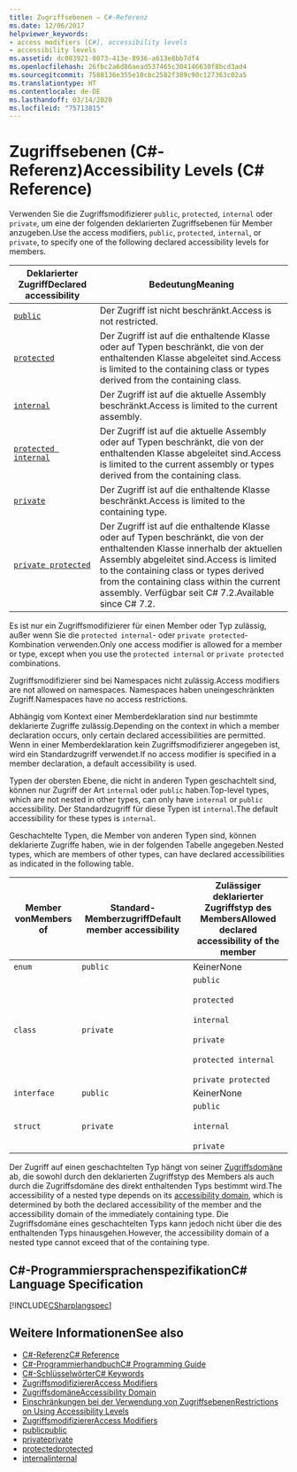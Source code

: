 ```yaml
---
title: Zugriffsebenen – C#-Referenz
ms.date: 12/06/2017
helpviewer_keywords:
- access modifiers [C#], accessibility levels
- accessibility levels
ms.assetid: dc083921-0073-413e-8936-a613e8bb7df4
ms.openlocfilehash: 26fbc2a6d86aead537465c304146630f8bcd3ad4
ms.sourcegitcommit: 7588136e355e10cbc2582f389c90c127363c02a5
ms.translationtype: HT
ms.contentlocale: de-DE
ms.lasthandoff: 03/14/2020
ms.locfileid: "75713815"
---
```

# <a name="accessibility-levels-c-reference"></a><span data-ttu-id="e621f-102">Zugriffsebenen (C#-Referenz)</span><span class="sxs-lookup"><span data-stu-id="e621f-102">Accessibility Levels (C# Reference)</span></span>

<span data-ttu-id="e621f-103">Verwenden Sie die Zugriffsmodifizierer `public`, `protected`, `internal` oder `private`, um eine der folgenden deklarierten Zugriffsebenen für Member anzugeben.</span><span class="sxs-lookup"><span data-stu-id="e621f-103">Use the access modifiers, `public`, `protected`, `internal`, or `private`, to specify one of the following declared accessibility levels for members.</span></span>  
  
|<span data-ttu-id="e621f-104">Deklarierter Zugriff</span><span class="sxs-lookup"><span data-stu-id="e621f-104">Declared accessibility</span></span>|<span data-ttu-id="e621f-105">Bedeutung</span><span class="sxs-lookup"><span data-stu-id="e621f-105">Meaning</span></span>|  
|----------------------------|-------------|  
|[`public`](public.md)|<span data-ttu-id="e621f-106">Der Zugriff ist nicht beschränkt.</span><span class="sxs-lookup"><span data-stu-id="e621f-106">Access is not restricted.</span></span>|  
|[`protected`](protected.md)|<span data-ttu-id="e621f-107">Der Zugriff ist auf die enthaltende Klasse oder auf Typen beschränkt, die von der enthaltenden Klasse abgeleitet sind.</span><span class="sxs-lookup"><span data-stu-id="e621f-107">Access is limited to the containing class or types derived from the containing class.</span></span>|  
|[`internal`](internal.md)|<span data-ttu-id="e621f-108">Der Zugriff ist auf die aktuelle Assembly beschränkt.</span><span class="sxs-lookup"><span data-stu-id="e621f-108">Access is limited to the current assembly.</span></span>|  
|[`protected internal`](protected-internal.md)|<span data-ttu-id="e621f-109">Der Zugriff ist auf die aktuelle Assembly oder auf Typen beschränkt, die von der enthaltenden Klasse abgeleitet sind.</span><span class="sxs-lookup"><span data-stu-id="e621f-109">Access is limited to the current assembly or types derived from the containing class.</span></span>|  
|[`private`](private.md)|<span data-ttu-id="e621f-110">Der Zugriff ist auf die enthaltende Klasse beschränkt.</span><span class="sxs-lookup"><span data-stu-id="e621f-110">Access is limited to the containing type.</span></span>|  
|[`private protected`](private-protected.md)|<span data-ttu-id="e621f-111">Der Zugriff ist auf die enthaltende Klasse oder auf Typen beschränkt, die von der enthaltenden Klasse innerhalb der aktuellen Assembly abgeleitet sind.</span><span class="sxs-lookup"><span data-stu-id="e621f-111">Access is limited to the containing class or types derived from the containing class within the current assembly.</span></span> <span data-ttu-id="e621f-112">Verfügbar seit C# 7.2.</span><span class="sxs-lookup"><span data-stu-id="e621f-112">Available since C# 7.2.</span></span> |  
  
 <span data-ttu-id="e621f-113">Es ist nur ein Zugriffsmodifizierer für einen Member oder Typ zulässig, außer wenn Sie die `protected internal`- oder `private protected`-Kombination verwenden.</span><span class="sxs-lookup"><span data-stu-id="e621f-113">Only one access modifier is allowed for a member or type, except when you use the `protected internal` or `private protected` combinations.</span></span>  
  
 <span data-ttu-id="e621f-114">Zugriffsmodifizierer sind bei Namespaces nicht zulässig.</span><span class="sxs-lookup"><span data-stu-id="e621f-114">Access modifiers are not allowed on namespaces.</span></span> <span data-ttu-id="e621f-115">Namespaces haben uneingeschränkten Zugriff.</span><span class="sxs-lookup"><span data-stu-id="e621f-115">Namespaces have no access restrictions.</span></span>  
  
 <span data-ttu-id="e621f-116">Abhängig vom Kontext einer Memberdeklaration sind nur bestimmte deklarierte Zugriffe zulässig.</span><span class="sxs-lookup"><span data-stu-id="e621f-116">Depending on the context in which a member declaration occurs, only certain declared accessibilities are permitted.</span></span> <span data-ttu-id="e621f-117">Wenn in einer Memberdeklaration kein Zugriffsmodifizierer angegeben ist, wird ein Standardzugriff verwendet.</span><span class="sxs-lookup"><span data-stu-id="e621f-117">If no access modifier is specified in a member declaration, a default accessibility is used.</span></span>  
  
 <span data-ttu-id="e621f-118">Typen der obersten Ebene, die nicht in anderen Typen geschachtelt sind, können nur Zugriff der Art `internal` oder `public` haben.</span><span class="sxs-lookup"><span data-stu-id="e621f-118">Top-level types, which are not nested in other types, can only have `internal` or `public` accessibility.</span></span> <span data-ttu-id="e621f-119">Der Standardzugriff für diese Typen ist `internal`.</span><span class="sxs-lookup"><span data-stu-id="e621f-119">The default accessibility for these types is `internal`.</span></span>  
  
 <span data-ttu-id="e621f-120">Geschachtelte Typen, die Member von anderen Typen sind, können deklarierte Zugriffe haben, wie in der folgenden Tabelle angegeben.</span><span class="sxs-lookup"><span data-stu-id="e621f-120">Nested types, which are members of other types, can have declared accessibilities as indicated in the following table.</span></span>  
  
|<span data-ttu-id="e621f-121">Member von</span><span class="sxs-lookup"><span data-stu-id="e621f-121">Members of</span></span>|<span data-ttu-id="e621f-122">Standard-Memberzugriff</span><span class="sxs-lookup"><span data-stu-id="e621f-122">Default member accessibility</span></span>|<span data-ttu-id="e621f-123">Zulässiger deklarierter Zugriffstyp des Members</span><span class="sxs-lookup"><span data-stu-id="e621f-123">Allowed declared accessibility of the member</span></span>|  
|----------------|----------------------------------|--------------------------------------------------|  
|`enum`|`public`|<span data-ttu-id="e621f-124">Keiner</span><span class="sxs-lookup"><span data-stu-id="e621f-124">None</span></span>|  
|`class`|`private`|`public`<br /><br /> `protected`<br /><br /> `internal`<br /><br /> `private`<br /><br /> `protected internal` <br /><br />`private protected`|  
|`interface`|`public`|<span data-ttu-id="e621f-125">Keiner</span><span class="sxs-lookup"><span data-stu-id="e621f-125">None</span></span>|  
|`struct`|`private`|`public`<br /><br /> `internal`<br /><br /> `private`|  
  
 <span data-ttu-id="e621f-126">Der Zugriff auf einen geschachtelten Typ hängt von seiner [Zugriffsdomäne](./accessibility-domain.md) ab, die sowohl durch den deklarierten Zugriffstyp des Members als auch durch die Zugriffsdomäne des direkt enthaltenden Typs bestimmt wird.</span><span class="sxs-lookup"><span data-stu-id="e621f-126">The accessibility of a nested type depends on its [accessibility domain](./accessibility-domain.md), which is determined by both the declared accessibility of the member and the accessibility domain of the immediately containing type.</span></span> <span data-ttu-id="e621f-127">Die Zugriffsdomäne eines geschachtelten Typs kann jedoch nicht über die des enthaltenden Typs hinausgehen.</span><span class="sxs-lookup"><span data-stu-id="e621f-127">However, the accessibility domain of a nested type cannot exceed that of the containing type.</span></span>  
  
## <a name="c-language-specification"></a><span data-ttu-id="e621f-128">C#-Programmiersprachenspezifikation</span><span class="sxs-lookup"><span data-stu-id="e621f-128">C# Language Specification</span></span>  
 [!INCLUDE[CSharplangspec](~/includes/csharplangspec-md.md)]  
  
## <a name="see-also"></a><span data-ttu-id="e621f-129">Weitere Informationen</span><span class="sxs-lookup"><span data-stu-id="e621f-129">See also</span></span>

- [<span data-ttu-id="e621f-130">C#-Referenz</span><span class="sxs-lookup"><span data-stu-id="e621f-130">C# Reference</span></span>](../index.md)
- [<span data-ttu-id="e621f-131">C#-Programmierhandbuch</span><span class="sxs-lookup"><span data-stu-id="e621f-131">C# Programming Guide</span></span>](../../programming-guide/index.md)
- [<span data-ttu-id="e621f-132">C#-Schlüsselwörter</span><span class="sxs-lookup"><span data-stu-id="e621f-132">C# Keywords</span></span>](./index.md)
- [<span data-ttu-id="e621f-133">Zugriffsmodifizierer</span><span class="sxs-lookup"><span data-stu-id="e621f-133">Access Modifiers</span></span>](./access-modifiers.md)
- [<span data-ttu-id="e621f-134">Zugriffsdomäne</span><span class="sxs-lookup"><span data-stu-id="e621f-134">Accessibility Domain</span></span>](./accessibility-domain.md)
- [<span data-ttu-id="e621f-135">Einschränkungen bei der Verwendung von Zugriffsebenen</span><span class="sxs-lookup"><span data-stu-id="e621f-135">Restrictions on Using Accessibility Levels</span></span>](./restrictions-on-using-accessibility-levels.md)
- [<span data-ttu-id="e621f-136">Zugriffsmodifizierer</span><span class="sxs-lookup"><span data-stu-id="e621f-136">Access Modifiers</span></span>](../../programming-guide/classes-and-structs/access-modifiers.md)
- [<span data-ttu-id="e621f-137">public</span><span class="sxs-lookup"><span data-stu-id="e621f-137">public</span></span>](./public.md)
- [<span data-ttu-id="e621f-138">private</span><span class="sxs-lookup"><span data-stu-id="e621f-138">private</span></span>](./private.md)
- [<span data-ttu-id="e621f-139">protected</span><span class="sxs-lookup"><span data-stu-id="e621f-139">protected</span></span>](./protected.md)
- [<span data-ttu-id="e621f-140">internal</span><span class="sxs-lookup"><span data-stu-id="e621f-140">internal</span></span>](./internal.md)
